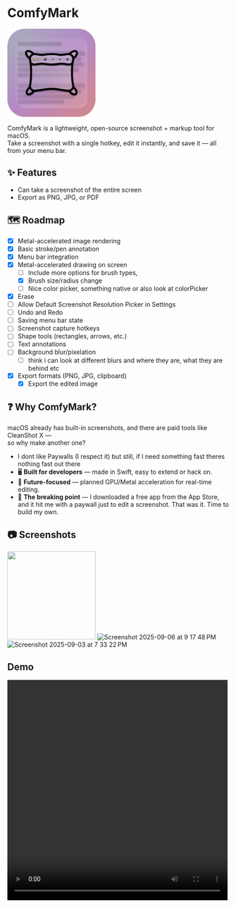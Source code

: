 # ComfyMark

<img src="Assets/ComfyMark.png" alt="ComfyMark Logo" width="200"/>

ComfyMark is a lightweight, open-source screenshot + markup tool for macOS.  
Take a screenshot with a single hotkey, edit it instantly, and save it — all from your menu bar.

## ✨ Features
- Can take a screenshot of the entire screen
- Export as PNG, JPG, or PDF

## 🗺️ Roadmap
- [x] Metal-accelerated image rendering
- [x] Basic stroke/pen annotation
- [x] Menu bar integration
- [x] Metal-accelerated drawing on screen
  - [ ] Include more options for brush types,
  - [x] Brush size/radius change
  - [ ] Nice color picker, something native or also look at colorPicker
- [x] Erase
- [ ] Allow Default Screenshot Resolution Picker in Settings
- [ ] Undo and Redo
- [ ] Saving menu bar state
- [ ] Screenshot capture hotkeys
- [ ] Shape tools (rectangles, arrows, etc.)
- [ ] Text annotations
- [ ] Background blur/pixelation
  - [ ] think i can look at different blurs and where they are, what they are behind etc
- [x] Export formats (PNG, JPG, clipboard)
  - [x] Export the edited image

## ❓ Why ComfyMark?
macOS already has built-in screenshots, and there are paid tools like CleanShot X —  
so why make another one?

- I dont like Paywalls (I respect it) but still, if I need something fast theres nothing fast out there
- 🖥️ **Built for developers** — made in Swift, easy to extend or hack on.
- 🎨 **Future-focused** — planned GPU/Metal acceleration for real-time editing.
- 🤦 **The breaking point** — I downloaded a free app from the App Store, and it hit me with a paywall just to edit a screenshot. That was it. Time to build my own.

## 📷 Screenshots

<img width="200" height="200" src="https://github.com/user-attachments/assets/feb51cf0-096e-4297-b78f-e4118c28823d" />
<img width="500" height="612" alt="Screenshot 2025-09-06 at 9 17 48 PM" src="https://github.com/user-attachments/assets/7dfe51b7-d0d3-413b-b327-b87bc8d7a0da" />
<img width="500" height="612" alt="Screenshot 2025-09-03 at 7 33 22 PM" src="https://github.com/user-attachments/assets/a570b87d-2a05-4be3-9ad5-a18e5b281606" />

## Demo

<video width="500" height="500" alt="Demo" src="https://github.com/user-attachments/assets/f13313df-43ae-4c62-8092-4152ca6254ca" />




## 🛠 Installation
Clone the repo and build in **Xcode 16+** (macOS 15/Sequoia or later).  
App Store release coming soon.

```bash
git clone https://github.com/AryanRogye/ComfyMark.git
cd ComfyMark
open ComfyMark.xcodeproj
```
